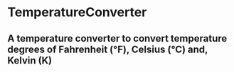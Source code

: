# TemperatureConverter
## A temperature converter to convert temperature degrees of Fahrenheit (°F), Celsius (°C) and, Kelvin (K)

